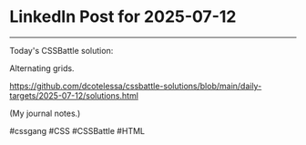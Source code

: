 # LinkedIn Post for 2025-07-12

---

Today's CSSBattle solution:

Alternating grids.

https://github.com/dcotelessa/cssbattle-solutions/blob/main/daily-targets/2025-07-12/solutions.html

(My journal notes.)

#cssgang #CSS #CSSBattle #HTML

